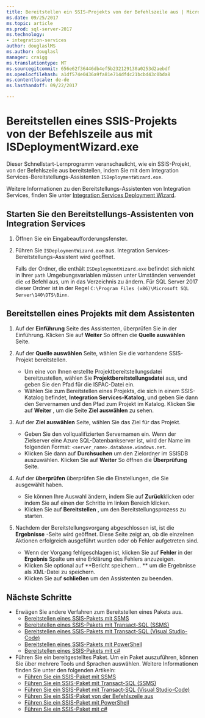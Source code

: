 ```yaml
---
title: Bereitstellen ein SSIS-Projekts von der Befehlszeile aus | Microsoft Docs
ms.date: 09/25/2017
ms.topic: article
ms.prod: sql-server-2017
ms.technology:
- integration-services
author: douglaslMS
ms.author: douglasl
manager: craigg
ms.translationtype: MT
ms.sourcegitcommit: 656e62f36446db4ef5b232129130a0253d2aebdf
ms.openlocfilehash: a1df574e0436a9fa81e714dfdc21bcbd43c0bda8
ms.contentlocale: de-de
ms.lasthandoff: 09/22/2017

---
```

# <a name="deploy-an-ssis-project-from-the-command-prompt-with-isdeploymentwizardexe"></a>Bereitstellen eines SSIS-Projekts von der Befehlszeile aus mit ISDeploymentWizard.exe
Dieser Schnellstart-Lernprogramm veranschaulicht, wie ein SSIS-Projekt, von der Befehlszeile aus bereitstellen, indem Sie mit dem Integration Services-Bereitstellungs-Assistenten `ISDeploymentWizard.exe`.

Weitere Informationen zu den Bereitstellungs-Assistenten von Integration Services, finden Sie unter [Integration Services Deployment Wizard](/sql/integration-services/packages/deploy-integration-services-ssis-projects-and-packages.md#integration-services-deployment-wizard).

## <a name="start-the-integration-services-deployment-wizard"></a>Starten Sie den Bereitstellungs-Assistenten von Integration Services
1. Öffnen Sie ein Eingabeaufforderungsfenster.

2. Führen Sie `ISDeploymentWizard.exe` aus. Integration Services-Bereitstellungs-Assistent wird geöffnet.

    Falls der Ordner, die enthält `ISDeploymentWizard.exe` befindet sich nicht in Ihrer `path` Umgebungsvariablen müssen unter Umständen verwendet die `cd` Befehl aus, um in das Verzeichnis zu ändern. Für SQL Server 2017 dieser Ordner ist in der Regel `C:\Program Files (x86)\Microsoft SQL Server\140\DTS\Binn`.

## <a name="deploy-a-project-with-the-wizard"></a>Bereitstellen eines Projekts mit dem Assistenten
1. Auf der **Einführung** Seite des Assistenten, überprüfen Sie in der Einführung. Klicken Sie auf **Weiter** So öffnen die **Quelle auswählen** Seite.

2. Auf der **Quelle auswählen** Seite, wählen Sie die vorhandene SSIS-Projekt bereitstellen.
    -   Um eine von Ihnen erstellte Projektbereitstellungsdatei bereitzustellen, wählen Sie **Projektbereitstellungsdatei** aus, und geben Sie den Pfad für die ISPAC-Datei ein.
    -   Wählen Sie zum Bereitstellen eines Projekts, die sich in einem SSIS-Katalog befindet, **Integration Services-Katalog**, und geben Sie dann den Servernamen und den Pfad zum Projekt im Katalog.
    Klicken Sie auf **Weiter** , um die Seite **Ziel auswählen** zu sehen.
  
3.  Auf der **Ziel auswählen** Seite, wählen Sie das Ziel für das Projekt.
    -   Geben Sie den vollqualifizierten Servernamen ein. Wenn der Zielserver eine Azure SQL-Datenbankserver ist, wird der Name im folgenden Format: `<server_name>.database.windows.net`.
    -   Klicken Sie dann auf **Durchsuchen** um den Zielordner im SSISDB auszuwählen.
    Klicken Sie auf **Weiter** So öffnen die **Überprüfung** Seite.  
  
4.  Auf der **überprüfen** überprüfen Sie die Einstellungen, die Sie ausgewählt haben.
    -   Sie können Ihre Auswahl ändern, indem Sie auf **Zurück**klicken oder indem Sie auf einen der Schritte im linken Bereich klicken.
    -   Klicken Sie auf **Bereitstellen** , um den Bereitstellungsprozess zu starten.
  
5.  Nachdem der Bereitstellungsvorgang abgeschlossen ist, ist die **Ergebnisse** -Seite wird geöffnet. Diese Seite zeigt an, ob die einzelnen Aktionen erfolgreich ausgeführt wurden oder ob Fehler aufgetreten sind.
    -   Wenn der Vorgang fehlgeschlagen ist, klicken Sie auf **Fehler** in der **Ergebnis** Spalte um eine Erklärung des Fehlers anzuzeigen.
    -   Klicken Sie optional auf **Bericht speichern... ** um die Ergebnisse als XML-Datei zu speichern.
    -   Klicken Sie auf **schließen** um den Assistenten zu beenden.

## <a name="next-steps"></a>Nächste Schritte
- Erwägen Sie andere Verfahren zum Bereitstellen eines Pakets aus.
    - [Bereitstellen eines SSIS-Pakets mit SSMS](./ssis-quickstart-deploy-ssms.md)
    - [Bereitstellen eines SSIS-Pakets mit Transact-SQL (SSMS)](./ssis-quickstart-deploy-tsql-ssms.md)
    - [Bereitstellen eines SSIS-Pakets mit Transact-SQL (Visual Studio-Code)](ssis-quickstart-deploy-tsql-vscode.md)
    - [Bereitstellen eines SSIS-Pakets mit PowerShell](ssis-quickstart-deploy-powershell.md)
    - [Bereitstellen eines SSIS-Pakets mit c#](./ssis-quickstart-deploy-dotnet.md) 
- Führen Sie ein bereitgestelltes Paket. Um ein Paket auszuführen, können Sie über mehrere Tools und Sprachen auswählen. Weitere Informationen finden Sie unter den folgenden Artikeln:
    - [Führen Sie ein SSIS-Paket mit SSMS](./ssis-quickstart-run-ssms.md)
    - [Führen Sie ein SSIS-Paket mit Transact-SQL (SSMS)](./ssis-quickstart-run-tsql-ssms.md)
    - [Führen Sie ein SSIS-Paket mit Transact-SQL (Visual Studio-Code)](ssis-quickstart-run-tsql-vscode.md)
    - [Führen Sie ein SSIS-Paket von der Befehlszeile aus](./ssis-quickstart-run-cmdline.md)
    - [Führen Sie ein SSIS-Paket mit PowerShell](ssis-quickstart-run-powershell.md)
    - [Führen Sie ein SSIS-Paket mit c#](./ssis-quickstart-run-dotnet.md) 

